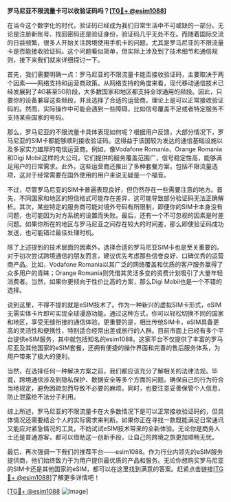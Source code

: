**罗马尼亚不限流量卡可以收验证码吗？[[TG💪+ @esim1088](https://t.me/s/esim1088)]**

在当今这个数字化的时代，验证码已经成为我们日常生活中不可或缺的一部分。无论是注册新账号、找回密码还是验证身份，验证码几乎无处不在。而随着国际交流的日益频繁，很多人开始关注跨境使用手机卡的问题，尤其是罗马尼亚的不限流量卡是否能接收验证码。这个问题看似简单，但实际上涉及到了技术细节和通信规则，接下来我们就来详细探讨一下。

首先，我们需要明确一点：罗马尼亚的不限流量卡能否接收验证码，主要取决于两个因素——网络支持和运营商政策。从网络支持的角度来看，现代移动通信技术已经发展到了4G甚至5G阶段，大多数国家和地区都支持全球通用的频段。因此，只要你的设备兼容这些频段，并且选择了合适的运营商，理论上是可以正常接收验证码的。然而，实际操作中可能会遇到一些障碍，比如信号覆盖不足或者特定服务不支持某些国家的号码。

那么，罗马尼亚的不限流量卡具体表现如何呢？根据用户反馈，大部分情况下，罗马尼亚的SIM卡都能够顺利接收验证码。这得益于该国较为发达的通信基础设施以及多家实力雄厚的电信运营商。例如，像Vodafone Romania、Orange Romania和Digi Mobil这样的大公司，它们提供的服务覆盖范围广，信号稳定性高，能够满足用户的日常需求。此外，这些运营商还推出了多种套餐方案，包括不限流量选项，这对于经常需要在国外使用的用户来说无疑是一个福音。

不过，尽管罗马尼亚的SIM卡普遍表现良好，但仍然存在一些需要注意的地方。首先，不同国家和地区的短信格式可能存在差异，这可能导致部分验证码无法正确解析。其次，某些特定的服务商可能对境外号码有所限制，即便你的SIM卡本身没有问题，也可能因为对方系统的设置而失败。最后，还有一个不可忽视的因素是时差问题。如果你所在的地区与罗马尼亚之间存在较大的时间差，那么即使验证码成功发送，也可能错过最佳处理时机。

除了上述提到的技术层面的因素外，选择合适的罗马尼亚SIM卡也是至关重要的。对于初次尝试跨境通信的朋友而言，建议优先考虑那些信誉良好、口碑优秀的运营商产品。比如，Vodafone Romania以其广泛的网络覆盖和优质的客户服务赢得了众多用户的青睐；Orange Romania则凭借其灵活多变的资费计划吸引了大量年轻消费者。当然，如果你更倾向于性价比高的方案，那么Digi Mobil也是一个不错的选择。

说到这里，不得不提的就是eSIM技术了。作为一种新兴的虚拟SIM卡形式，eSIM无需实体卡片即可实现全球漫游功能。通过这种方式，你可以轻松切换不同的国家和地区，享受无缝衔接的通信体验。更重要的是，相比传统SIM卡，eSIM具备更高的灵活性和便携性，特别适合经常出差或旅行的人群。目前市面上已经有多个平台提供eSIM服务，其中就包括知名的esim1088。这家平台不仅提供了丰富的罗马尼亚及其他国家的eSIM套餐，还拥有便捷的操作界面和完善的售后服务体系，为用户带来了极大的便利。

当然，在选择任何一种解决方案之前，我们都应该充分了解相关的法律法规。毕竟，跨境通信涉及到隐私保护、数据安全等多个方面的问题。确保自己的行为符合当地规定，避免因疏忽而导致不必要的麻烦。同时，也要注意妥善保管个人信息，防止泄露给不法分子利用。

综上所述，罗马尼亚的不限流量卡在大多数情况下是可以正常接收验证码的，但具体情况还需要结合个人的实际需求来判断。如果你正在寻找一款既能满足日常通讯又能应对紧急情况的工具，不妨试试eSIM技术带来的全新体验。无论你是商务人士还是普通游客，都可以借助这一创新手段，让自己的跨境之旅更加顺畅无忧。

最后，再次强调一下我们的推荐平台——esim1088。作为行业内领先的eSIM服务提供商，他们始终致力于为用户提供最优质的产品和服务。无论你想购买罗马尼亚的SIM卡还是其他国家的eSIM，都可以在这里找到满意的答案。赶紧点击链接[[TG💪+ @esim1088](https://t.me/s/esim1088)]了解更多详情吧！

[[TG💪+ @esim1088](https://t.me/s/esim1088) ![Image](https://i.postimg.cc/4NQfJmqS/Snipaste-2025-05-13-00-14-12.png)]